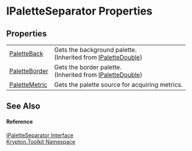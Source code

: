# IPaletteSeparator Properties




## Properties
<table>
<tr>
<td><a href="791f9d9a-8299-5dd7-3f10-668300eb8de5.md">PaletteBack</a></td>
<td>Gets the background palette.<br />(Inherited from <a href="d288ff26-4143-0c46-fdd2-73996cbd7fcd.md">IPaletteDouble</a>)</td></tr>
<tr>
<td><a href="ece47d02-9237-af56-bd9f-c26356ac8d26.md">PaletteBorder</a></td>
<td>Gets the border palette.<br />(Inherited from <a href="d288ff26-4143-0c46-fdd2-73996cbd7fcd.md">IPaletteDouble</a>)</td></tr>
<tr>
<td><a href="e880352f-0376-3813-7a79-421c2a9cdfef.md">PaletteMetric</a></td>
<td>Gets the palette source for acquiring metrics.</td></tr>
</table>

## See Also


#### Reference
<a href="8e8604de-17d8-8dd2-c020-ac48e186a60e.md">IPaletteSeparator Interface</a>  
<a href="79d2eac2-21f4-54ff-7552-b20c33c30600.md">Krypton.Toolkit Namespace</a>  
